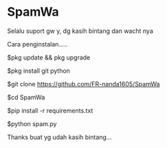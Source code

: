 # SpamWa

Selalu suport gw y, dg kasih bintang dan wacht nya

Cara penginstalan..... 

$pkg update && pkg upgrade

$pkg install git python

$git clone https://github.com/FR-nanda1605/SpamWa

$cd SpamWa

$pip install -r requirements.txt

$python spam.py

Thanks buat yg udah kasih bintang... 

